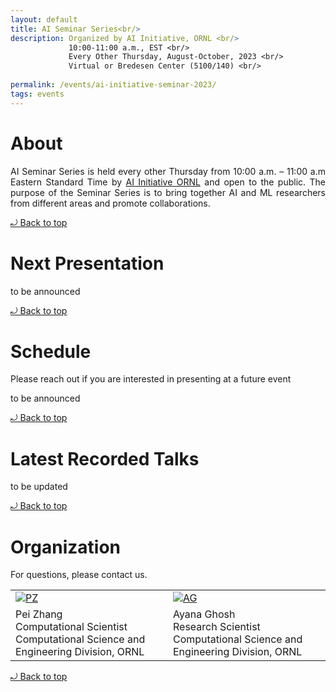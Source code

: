 ```yaml
---
layout: default
title: AI Seminar Series<br/> 
description: Organized by AI Initiative, ORNL <br/>
             10:00-11:00 a.m., EST <br/> 
             Every Other Thursday, August-October, 2023 <br/> 
             Virtual or Bredesen Center (5100/140) <br/>
             
permalink: /events/ai-initiative-seminar-2023/
tags: events
---
```

 
# About

<p align="justify">
AI Seminar Series is held every other Thursday from 10:00 a.m. – 11:00 a.m Eastern Standard Time by <a href="https://www.ornl.gov/ai-initiative"> AI Initiative ORNL</a> and open to the public. The purpose of the Seminar Series is to bring together AI and ML researchers from different areas and promote collaborations.       
</p> 
<a href="#top"> &#10558; Back to top</a>

# Next Presentation

to be announced

<a href="#top"> &#10558; Back to top</a>

# Schedule 

Please reach out if you are interested in presenting at a future event

to be announced
<!-- 
| Time            | Session         | Presenter                                                            |
| --------------- | --------------- | -------------------------------------------------------------------- |
| **Opening**     |                 |                                                                      |
| 8:00am-8:05am   | Welcome         | William F Godoy, Pedro Valero-Lara, *Oak Ridge National Laboratory*  |
|                 |                 |                                                                      |
| --------------- | --------------- | -------------------------------------------------------------------- |
| 8:05-8:35am     | Invited Speaker | Al Geist, *Oak Ridge National Laboratory*                            |
 -->

<a href="#top"> &#10558; Back to top</a>


# Latest Recorded Talks

to be updated

<a href="#top"> &#10558; Back to top</a>

# Organization

For questions, please contact us.
<style>
td, th {
   border: none!important;
}
</style>
|         |        |
| -------------- | -------------- |
| <a href="https://www.ornl.gov/staff-profile/pei-zhang">![PZ](https://www.ornl.gov/sites/default/files/styles/staff_profile_image_style/public/2022-04/Pei.jpeg?h=0f2f523a&itok=WzxCnpTj)</a>|<a href="https://www.ornl.gov/staff-profile/ayana-ghosh">![AG](https://www.ornl.gov/sites/default/files/styles/staff_profile_image_style/public/2021-03/Screen%20Shot%202021-03-25%20at%201.30.23%20PM.png?h=f85fc757&itok=J_MSjMUD)</a>    |
|Pei Zhang  <br> Computational Scientist <br> Computational Science and Engineering Division, ORNL| Ayana Ghosh <br> Research Scientist <br> Computational Science and Engineering Division, ORNL|

<a href="#top"> &#10558; Back to top</a>
